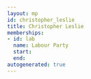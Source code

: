 ```yaml
---
layout: mp
id: christopher_leslie
title: Christopher Leslie
memberships:
- id: lab
  name: Labour Party
  start: 
  end: 
autogenerated: true
---
```

